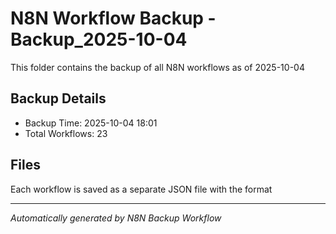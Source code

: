 # N8N Workflow Backup -Backup_2025-10-04

This folder contains the backup of all N8N workflows as of 2025-10-04

## Backup Details
- Backup Time: 2025-10-04 18:01
- Total Workflows: 23

## Files
Each workflow is saved as a separate JSON file with the format

---
*Automatically generated by N8N Backup Workflow*